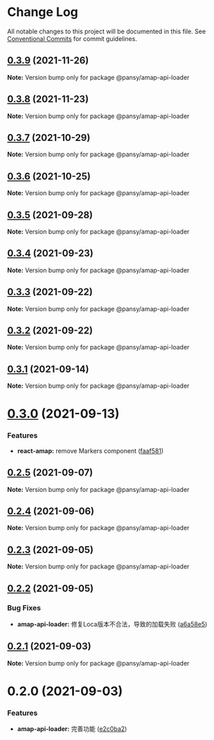 # Change Log

All notable changes to this project will be documented in this file.
See [Conventional Commits](https://conventionalcommits.org) for commit guidelines.

## [0.3.9](https://github.com/pansyjs/react-amap/compare/@pansy/amap-api-loader@0.3.8...@pansy/amap-api-loader@0.3.9) (2021-11-26)

**Note:** Version bump only for package @pansy/amap-api-loader





## [0.3.8](https://github.com/pansyjs/react-amap/compare/@pansy/amap-api-loader@0.3.7...@pansy/amap-api-loader@0.3.8) (2021-11-23)

**Note:** Version bump only for package @pansy/amap-api-loader





## [0.3.7](https://github.com/pansyjs/react-amap/compare/@pansy/amap-api-loader@0.3.6...@pansy/amap-api-loader@0.3.7) (2021-10-29)

**Note:** Version bump only for package @pansy/amap-api-loader





## [0.3.6](https://github.com/pansyjs/react-amap/compare/@pansy/amap-api-loader@0.3.5...@pansy/amap-api-loader@0.3.6) (2021-10-25)

**Note:** Version bump only for package @pansy/amap-api-loader





## [0.3.5](https://github.com/pansyjs/react-amap/compare/@pansy/amap-api-loader@0.3.4...@pansy/amap-api-loader@0.3.5) (2021-09-28)

**Note:** Version bump only for package @pansy/amap-api-loader





## [0.3.4](https://github.com/pansyjs/react-amap/compare/@pansy/amap-api-loader@0.3.3...@pansy/amap-api-loader@0.3.4) (2021-09-23)

**Note:** Version bump only for package @pansy/amap-api-loader





## [0.3.3](https://github.com/pansyjs/react-amap/compare/@pansy/amap-api-loader@0.3.2...@pansy/amap-api-loader@0.3.3) (2021-09-22)

**Note:** Version bump only for package @pansy/amap-api-loader





## [0.3.2](https://github.com/pansyjs/react-amap/compare/@pansy/amap-api-loader@0.3.1...@pansy/amap-api-loader@0.3.2) (2021-09-22)

**Note:** Version bump only for package @pansy/amap-api-loader





## [0.3.1](https://github.com/pansyjs/react-amap/compare/@pansy/amap-api-loader@0.3.0...@pansy/amap-api-loader@0.3.1) (2021-09-14)

**Note:** Version bump only for package @pansy/amap-api-loader





# [0.3.0](https://github.com/pansyjs/react-amap/compare/@pansy/amap-api-loader@0.2.5...@pansy/amap-api-loader@0.3.0) (2021-09-13)


### Features

* **react-amap:** remove Markers component ([faaf581](https://github.com/pansyjs/react-amap/commit/faaf5811413c1780d1a305b3861d8533a52f4b31))





## [0.2.5](https://github.com/pansyjs/react-amap/compare/@pansy/amap-api-loader@0.2.4...@pansy/amap-api-loader@0.2.5) (2021-09-07)

**Note:** Version bump only for package @pansy/amap-api-loader





## [0.2.4](https://github.com/pansyjs/react-amap/compare/@pansy/amap-api-loader@0.2.3...@pansy/amap-api-loader@0.2.4) (2021-09-06)

**Note:** Version bump only for package @pansy/amap-api-loader





## [0.2.3](https://github.com/pansyjs/react-amap/compare/@pansy/amap-api-loader@0.2.2...@pansy/amap-api-loader@0.2.3) (2021-09-05)

**Note:** Version bump only for package @pansy/amap-api-loader





## [0.2.2](https://github.com/pansyjs/react-amap/compare/@pansy/amap-api-loader@0.2.1...@pansy/amap-api-loader@0.2.2) (2021-09-05)


### Bug Fixes

* **amap-api-loader:** 修复Loca版本不合法，导致的加载失败 ([a6a58e5](https://github.com/pansyjs/react-amap/commit/a6a58e5e1e08dd6189096ba9ed3a39d740483bda))





## [0.2.1](https://github.com/pansyjs/react-amap/compare/@pansy/amap-api-loader@0.2.0...@pansy/amap-api-loader@0.2.1) (2021-09-03)

**Note:** Version bump only for package @pansy/amap-api-loader





# 0.2.0 (2021-09-03)


### Features

* **amap-api-loader:** 完善功能 ([e2c0ba2](https://github.com/pansyjs/react-amap/commit/e2c0ba2dcf02c3ce11ef4baed0d2dff4e6e3dd70))
